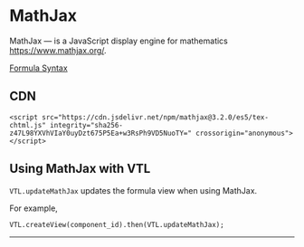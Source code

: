 # MathJax

MathJax &#8212; is a JavaScript display engine for mathematics <https://www.mathjax.org/>.

[Formula Syntax](mathjax.syntax.md)

## CDN

```
<script src="https://cdn.jsdelivr.net/npm/mathjax@3.2.0/es5/tex-chtml.js" integrity="sha256-z47L98YXVhVIaY0uyDzt675P5Ea+w3RsPh9VD5NuoTY=" crossorigin="anonymous"></script>
```

## Using MathJax with VTL

`VTL.updateMathJax` updates the formula view when using MathJax.

For example,
```
VTL.createView(component_id).then(VTL.updateMathJax);
```
________________________________________________________________________________
